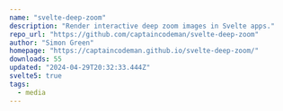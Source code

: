 ```yaml
---
name: "svelte-deep-zoom"
description: "Render interactive deep zoom images in Svelte apps."
repo_url: "https://github.com/captaincodeman/svelte-deep-zoom"
author: "Simon Green"
homepage: "https://captaincodeman.github.io/svelte-deep-zoom/"
downloads: 55
updated: "2024-04-29T20:32:33.444Z"
svelte5: true
tags: 
  - media
---
```


